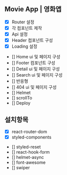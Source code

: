 ## Movie App | 영화앱

- [x] Router 설정
- [x] 각 컴포넌트 제작
- [x] Api 설정
- [x] Header 컴포넌트 구성
- [x] Loading 설정
- [] Home ui 및 페이지 구성
- [] Footer 컴포넌트 구성
- [] Detail ui 및 페이지 구성
- [] Search ui 및 페이지 구성
- [] 반응형
- [] 404 ui 및 페이지 구성
- [] Helmet
- [] scrollTo
- [] Deploy

## 설치항목

- [x] react-router-dom
- [x] styled-components
- [] styled-reset
- [] react-hook-form
- [] helmet-async
- [] font-awesome
- [] swiper

